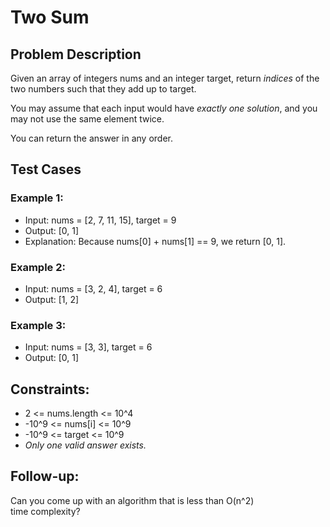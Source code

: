 # Two Sum

## Problem Description

Given an array of integers nums and an integer target, return *indices* of the two numbers such that they add up to target.

You may assume that each input would have *exactly one solution*, and you may not use the same element twice.

You can return the answer in any order.

## Test Cases

### Example 1:

- Input: nums = [2, 7, 11, 15], target = 9
- Output: [0, 1]
- Explanation: Because nums[0] + nums[1] == 9, we return [0, 1].

### Example 2:

- Input: nums = [3, 2, 4], target = 6
- Output: [1, 2]

### Example 3:

- Input: nums = [3, 3], target = 6
- Output: [0, 1]

## Constraints:

- 2 <= nums.length <= 10^4
- -10^9 <= nums[i] <= 10^9
- -10^9 <= target <= 10^9
- *Only one valid answer exists.*

## Follow-up:

Can you come up with an algorithm that is less than O(n^2) time complexity?
